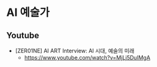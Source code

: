 # AI 예술가

## Youtube
* [ZER01NE] AI ART Interview: AI 시대, 예술의 미래
  - https://www.youtube.com/watch?v=MjLj5DuIMgA
